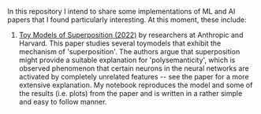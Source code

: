 In this repository I intend to share some implementations of ML and AI papers that I found particularly interesting. At this moment, these include:
1) [Toy Models of Superposition (2022)](https://transformer-circuits.pub/2022/toy_model/index.html) by researchers at Anthropic and Harvard. This paper studies several toymodels that exhibit the mechanism of 'superposition'. The authors argue that superposition might provide a suitable explanation for 'polysemanticity', which is observed phenomenon that certain neurons in the neural networks are activated by completely unrelated features -- see the paper for a more extensive explanation. My notebook reproduces the model and some of the results (i.e. plots) from the paper and is written in a rather simple and easy to follow manner.
